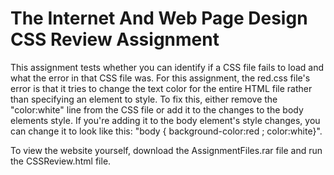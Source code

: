 # The Internet And Web Page Design CSS Review Assignment
This assignment tests whether you can identify if a CSS file fails to load and what the error in that CSS file was. For this assignment, the red.css file's error is that it tries to change the text color for the entire HTML file rather than specifying an element to style. To fix this, either remove the "color:white" line from the CSS file or add it to the changes to the body elements style. If you're adding it to the body element's style changes, you can change it to look like this: "body { background-color:red ; color:white}".

To view the website yourself, download the AssignmentFiles.rar file and run the CSSReview.html file.